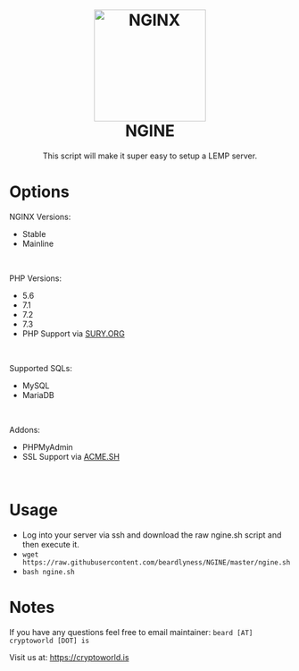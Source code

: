 <h1 align="center">
  <a href="https://github.com/beardlyness/NGINE"><img src="https://cdn-1.wp.nginx.com/wp-content/uploads/2018/03/icon-NGINX-OSS.svg" alt="NGINX" width="200"></a>
 <br />
  NGINE
</h1>

<p align="center">This script will make it super easy to setup a LEMP server.</p>

# Options
NGINX Versions: <br />
- Stable<br />
- Mainline<br />
<br />

PHP Versions: <br />
- 5.6<br />
- 7.1<br />
- 7.2<br />
- 7.3<br />
- PHP Support via <a href="https://deb.sury.org/">SURY.ORG</a>
<br />

Supported SQLs: <br />
- MySQL<br />
- MariaDB<br />
<br />

Addons: <br />
- PHPMyAdmin<br />
- SSL Support via <a href="https://github.com/Neilpang/acme.sh">ACME.SH</a>
<br />

# Usage	
- Log into your server via ssh and download the raw ngine.sh script and then execute it.<br>	
- `wget https://raw.githubusercontent.com/beardlyness/NGINE/master/ngine.sh`<br>	
- `bash ngine.sh`

# Notes
If you have any questions feel free to email maintainer: `beard [AT] cryptoworld [DOT] is`

Visit us at: https://cryptoworld.is
